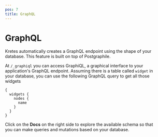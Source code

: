 ```yaml
---
pos: 7
title: GraphQL
---
```


# GraphQL

Kretes automatically creates a GraphQL endpoint using the shape of your database. This feature is built on top of Postgraphile.

At `/_graphiql` you can access GraphiQL, a graphical interface to your application's GraphQL endpoint. Assuming there is a table called `widget` in your database, you can use the following GraphQL query to get all those widgets

```
{
  widgets {
    nodes {
      name
    }
  }
}
```

Click on the **Docs** on the right side to explore the available schema so that you can make queries and mutations based on your database.